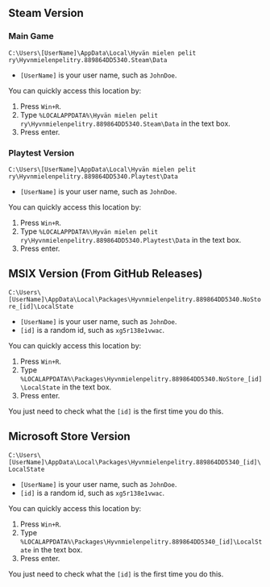## Steam Version

### Main Game

`C:\Users\[UserName]\AppData\Local\Hyvän mielen pelit ry\Hyvnmielenpelitry.889864DD5340.Steam\Data`

- `[UserName]` is your user name, such as `JohnDoe`.

You can quickly access this location by:

1. Press `Win+R`.
2. Type `%LOCALAPPDATA%\Hyvän mielen pelit ry\Hyvnmielenpelitry.889864DD5340.Steam\Data` in the text box.
3. Press enter.

### Playtest Version

`C:\Users\[UserName]\AppData\Local\Hyvän mielen pelit ry\Hyvnmielenpelitry.889864DD5340.Playtest\Data`

- `[UserName]` is your user name, such as `JohnDoe`.

You can quickly access this location by:

1. Press `Win+R`.
2. Type `%LOCALAPPDATA%\Hyvän mielen pelit ry\Hyvnmielenpelitry.889864DD5340.Playtest\Data` in the text box.
3. Press enter.

## MSIX Version (From GitHub Releases)

`C:\Users\[UserName]\AppData\Local\Packages\Hyvnmielenpelitry.889864DD5340.NoStore_[id]\LocalState`

- `[UserName]` is your user name, such as `JohnDoe`.
- `[id]` is a random id, such as `xg5r138e1vwac`.

You can quickly access this location by:

1. Press `Win+R`.
2. Type `%LOCALAPPDATA%\Packages\Hyvnmielenpelitry.889864DD5340.NoStore_[id]\LocalState` in the text box.
3. Press enter.

You just need to check what the `[id]` is the first time you do this.

## Microsoft Store Version

`C:\Users\[UserName]\AppData\Local\Packages\Hyvnmielenpelitry.889864DD5340_[id]\LocalState`

- `[UserName]` is your user name, such as `JohnDoe`.
- `[id]` is a random id, such as `xg5r138e1vwac`.

You can quickly access this location by:

1. Press `Win+R`.
2. Type `%LOCALAPPDATA%\Packages\Hyvnmielenpelitry.889864DD5340_[id]\LocalState` in the text box.
3. Press enter.

You just need to check what the `[id]` is the first time you do this.
